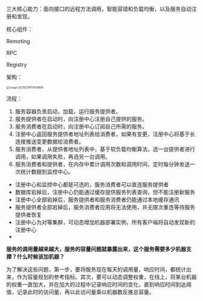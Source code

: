 三大核心能力：面向接口的远程方法调用，智能容错和负载均衡，以及服务自动注册和发现。



核心组件：

Remoting

RPC

Registry



架构：

<img src="/Users/chenguanlin/Documents/note/dubbo总体加过.png" alt="image-20210218111434804" style="zoom:50%;" />



流程：

1. 服务容器负责启动，加载，运行服务提供者。
2. 服务提供者在启动时，向注册中心注册自己提供的服务。
3. 服务消费者在启动时，向注册中心订阅自己所需的服务。
4. 注册中心返回服务提供者地址列表给消费者，如果有变更，注册中心将基于长连接推送变更数据给消费者。
5. 服务消费者，从提供者地址列表中，基于软负载均衡算法，选一台提供者进行调用，如果调用失败，再选另一台调用。
6. 服务消费者和提供者，在内存中累计调用次数和调用时间，定时每分钟发送一次统计数据到监控中心。

- 注册中心和监控中心都是可选的，服务消费者可以直连服务提供者
- 数据库宕掉后，注册中心仍能通过缓存提供服务列表查询，但不能注册新服务
- 注册中心全部宕掉后，服务提供者和服务消费者仍能通过本地缓存通讯
- 服务提供者全部宕掉后，服务消费者应用将无法使用，并无限次重连等待服务提供者恢复
- 注册中心为对等集群，可动态增加机器部署实例，所有客户端将自动发现新的注册中心
- 





















































**服务的调用量越来越大，服务的容量问题就暴露出来，这个服务需要多少机器支撑？什么时候该加机器？**



为了解决这些问题，第一步，要将服务现在每天的调用量，响应时间，都统计出来，作为容量规划的参考指标。其次，要可以动态调整权重，在线上，将某台机器的权重一直加大，并在加大的过程中记录响应时间的变化，直到响应时间到达阈值，记录此时的访问量，再以此访问量乘以机器数反推总容量。



























